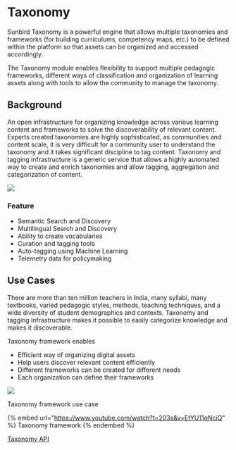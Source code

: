 # Taxonomy

Sunbird Taxonomy is a powerful engine that allows multiple taxonomies and frameworks (for building curriculums, competency maps, etc.) to be defined within the platform so that assets can be organized and accessed accordingly.

The Taxonomy module enables flexibility to support multiple pedagogic frameworks, different ways of classification and organization of learning assets along with tools to allow the community to manage the taxonomy.

## Background

An open infrastructure for organizing knowledge across various learning content and frameworks to solve the discoverability of relevant content. Experts created taxonomies are highly sophisticated, as communities and content scale, it is very difficult for a community user to understand the taxonomy and it takes significant discipline to tag content. Taxonomy and tagging infrastructure is a generic service that allows a highly automated way to create and enrich taxonomies and allow tagging, aggregation and categorization of content.

![](../../../.gitbook/assets/taxonomy\_pic.png)

### Feature

* Semantic Search and Discovery
* Multilingual Search and Discovery
* Ability to create vocabularies
* Curation and tagging tools
* Auto-tagging using Machine Learning
* Telemetry data for policymaking

## Use Cases

There are more than ten million teachers in India, many syllabi, many textbooks, varied pedagogic styles, methods, teaching techniques, and a wide diversity of student demographics and contexts. Taxonomy and tagging infrastructure makes it possible to easily categorize knowledge and makes it discoverable.

Taxonomy framework enables

* Efficient way of organizing digital assets&#x20;
* Help users discover relevant content efficiently
* Different frameworks can be created for different needs&#x20;
* Each organization can define their frameworks

![](../../../.gitbook/assets/taxonomy\_enables.png)



&#x20;Taxonomy framework use case&#x20;

{% embed url="https://www.youtube.com/watch?t=203s&v=EtYU11qNciQ" %}
Taxonomy framework
{% endembed %}

[Taxonomy API](http://docs.sunbird.org/latest/apis/framework/)

